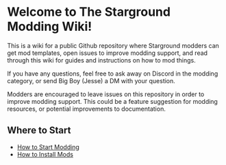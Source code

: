 # Welcome to The Starground Modding Wiki!
This is a wiki for a public Github repository where Starground modders can get mod templates, open issues to improve modding support, and read through this wiki for guides and instructions on how to mod things.

If you have any questions, feel free to ask away on Discord in the modding category, or send Big Boy (Jesse) a DM with your question.

Modders are encouraged to leave issues on this repository in order to improve modding support. This could be a feature suggestion for modding resources, or potential improvements to documentation.

## Where to Start
* [How to Start Modding](_general/tips-and-tricks.md)
* [How to Install Mods](_general/Installing-Mods.md)